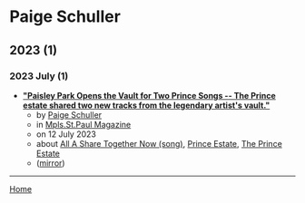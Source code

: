 # Paige Schuller

## 2023 (1)

### 2023 July (1)

 - [**"Paisley Park Opens the Vault for Two Prince Songs -- The Prince estate shared two new tracks from the legendary artist's vault."**](https://mspmag.com/arts-and-culture/paisley-parks-opens-the-vault-for-two-new-prince-songs/)
    - by [Paige Schuller](../../authors/paige-schuller/index.md)
    - in [Mpls.St.Paul Magazine](../../publications/k-o/mpls-st-paul-magazine/index.md)
    - on 12 July 2023
    - about [All A Share Together Now (song)](../../topics/song/all-a-share-together-now/index.md), [Prince Estate](../../topics/prince-estate/index.md), [The Prince Estate](../../topics/the-prince-estate/index.md)
    - ([mirror](https://web.archive.org/web/*/https://mspmag.com/arts-and-culture/paisley-parks-opens-the-vault-for-two-new-prince-songs/))

----

[Home](../index.md)
